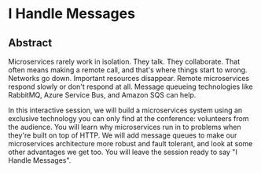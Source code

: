 # I Handle Messages

## Abstract

Microservices rarely work in isolation. They talk. They collaborate. That often means making a remote call, and that's where things start to wrong. Networks go down. Important resources disappear. Remote microservices respond slowly or don't respond at all. Message queueing technologies like RabbitMQ, Azure Service Bus, and Amazon SQS can help.

In this interactive session, we will build a microservices system using an exclusive technology you can only find at the conference: volunteers from the audience. You will learn why microservices run in to problems when they're built on top of HTTP. We will add message queues to make our microservices architecture more robust and fault tolerant, and look at some other advantages we get too. You will leave the session ready to say "I Handle Messages".
